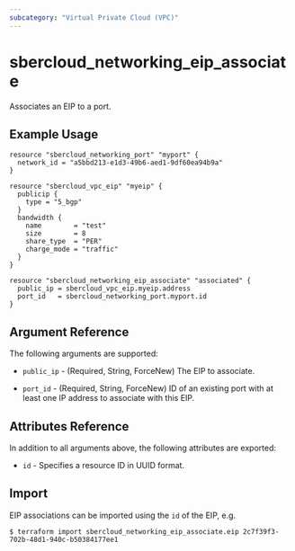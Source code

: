 ```yaml
---
subcategory: "Virtual Private Cloud (VPC)"
---
```


# sbercloud\_networking\_eip\_associate

Associates an EIP to a port.

## Example Usage

```hcl
resource "sbercloud_networking_port" "myport" {
  network_id = "a5bbd213-e1d3-49b6-aed1-9df60ea94b9a"
}

resource "sbercloud_vpc_eip" "myeip" {
  publicip {
    type = "5_bgp"
  }
  bandwidth {
    name        = "test"
    size        = 8
    share_type  = "PER"
    charge_mode = "traffic"
  }
}

resource "sbercloud_networking_eip_associate" "associated" {
  public_ip = sbercloud_vpc_eip.myeip.address
  port_id   = sbercloud_networking_port.myport.id
}
```

## Argument Reference

The following arguments are supported:

* `public_ip` - (Required, String, ForceNew) The EIP to associate.

* `port_id` - (Required, String, ForceNew) ID of an existing port with at least one IP address to
    associate with this EIP.

## Attributes Reference

In addition to all arguments above, the following attributes are exported:

* `id` - Specifies a resource ID in UUID format.


## Import

EIP associations can be imported using the `id` of the EIP, e.g.

```
$ terraform import sbercloud_networking_eip_associate.eip 2c7f39f3-702b-48d1-940c-b50384177ee1
```
